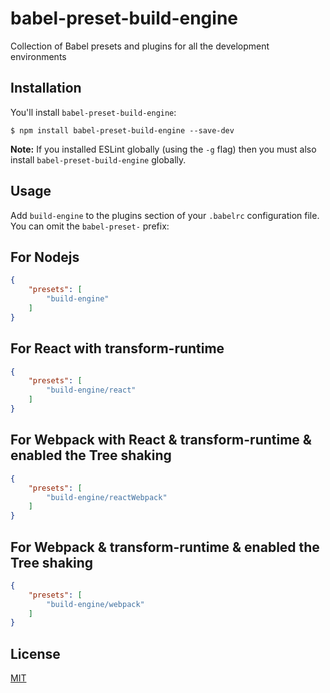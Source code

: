 # babel-preset-build-engine
Collection of Babel presets and plugins for all the development environments

## Installation

You'll install `babel-preset-build-engine`:

```
$ npm install babel-preset-build-engine --save-dev
```

**Note:** If you installed ESLint globally (using the `-g` flag) then you must also install `babel-preset-build-engine` globally.

## Usage

Add `build-engine` to the plugins section of your `.babelrc` configuration file. You can omit the `babel-preset-` prefix:

## For Nodejs

```json
{
    "presets": [
        "build-engine"
    ]
}
```

## For React with transform-runtime

```json
{
    "presets": [
        "build-engine/react"
    ]
}
```


## For Webpack with React & transform-runtime & enabled the Tree shaking

```json
{
    "presets": [
        "build-engine/reactWebpack"
    ]
}
```

## For Webpack & transform-runtime & enabled the Tree shaking

```json
{
    "presets": [
        "build-engine/webpack"
    ]
}
```

## License

[MIT](http://www.opensource.org/licenses/mit-license.php)





